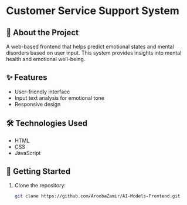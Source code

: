 # Customer Service Support System

## 📖 About the Project
A web-based frontend that helps predict emotional states and mental disorders based on user input. This system provides insights into mental health and emotional well-being.

## ✨ Features
- User-friendly interface  
- Input text analysis for emotional tone  
- Responsive design  

## 🛠️ Technologies Used
- HTML  
- CSS  
- JavaScript  

## 🚀 Getting Started

1. Clone the repository:
   ```bash
   git clone https://github.com/AroobaZamir/AI-Models-Frontend.git

